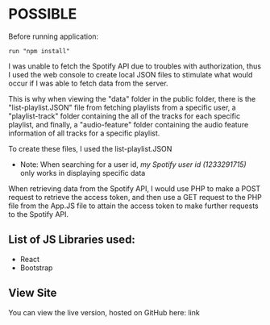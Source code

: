 # POSSIBLE

Before running application:

    run "npm install"
    
I was unable to fetch the Spotify API due to troubles with 
authorization, thus I used the web console to create local JSON files 
to stimulate what would occur if I was able to fetch data from the server. 

This is why when viewing the "data" folder in the public folder, there is the "list-playlist.JSON" file
from fetching playlists from a specific user, a "playlist-track" folder containing the all of the tracks 
for each specific playlist, and finally, a "audio-feature" folder containing the audio feature information
of all tracks for a specific playlist.

To create these files, I used the list-playlist.JSON 

* Note: When searching for a user id, _my Spotify user id (1233291715)_ only works in displaying specific data

When retrieving data from the Spotify API, I would use PHP to make a POST request to retrieve the access token, 
and then use a GET request to the PHP file from the App.JS file to attain the access token to make further
requests to the Spotify API.

## List of JS Libraries used:
- React
- Bootstrap

## View Site
You can view the live version, hosted on GitHub here: link
